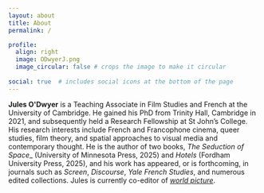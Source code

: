 ```yaml
---
layout: about
title: About
permalink: /

profile:
  align: right
  image: ODwyerJ.png
  image_circular: false # crops the image to make it circular
 
social: true  # includes social icons at the bottom of the page
---
```


__Jules O'Dwyer__ is a Teaching Associate in Film Studies and French at the University of Cambridge. He gained his PhD from Trinity Hall, Cambridge in 2021, and subsequently held a Research Fellowship at St John’s College. His research interests include French and Francophone cinema, queer studies, film theory, and spatial approaches to visual media and contemporary thought. He is the author of two books, _The Seduction of Space__ (University of Minnesota Press, 2025) and _Hotels_ (Fordham University Press, 2025), and his work has appeared, or is forthcoming, in journals such as _Screen_, _Discourse_, _Yale French Studies_, and numerous edited collections. Jules is currently co-editor of [_world picture_](http://www.worldpicturejournal.com/).
